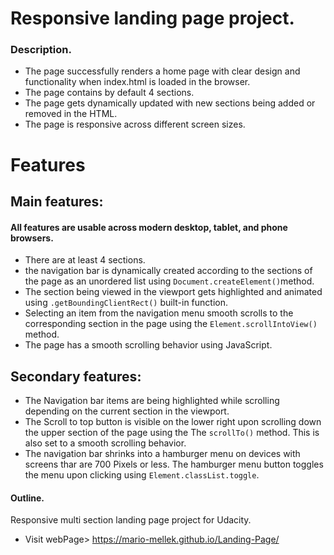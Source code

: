 # Responsive landing page project.
### Description.
- The page successfully renders a home page with clear design and functionality when index.html is loaded in the browser.
- The page contains by default 4 sections.
- The page gets dynamically updated with new sections being added or removed in the HTML.   
- The page is responsive across different screen sizes.

# Features
## Main features:
#### All features are usable across modern desktop, tablet, and phone browsers.
- There are at least 4 sections.
- the navigation bar is dynamically created according to the sections of the page as an unordered list using `Document.createElement()`method.
- The section being viewed in the viewport gets highlighted and animated using `.getBoundingClientRect()` built-in function.
- Selecting an item from the navigation menu smooth scrolls to the corresponding section in the page using the `Element.scrollIntoView()` method.
- The page has a smooth scrolling behavior using JavaScript.

## Secondary features:
- The Navigation bar items are being highlighted while scrolling depending on the current section in the viewport.
- The Scroll to top button is visible on the lower right upon scrolling down the upper section of the page using the The `scrollTo()` method. This is also set to a smooth scrolling behavior.
- The navigation bar shrinks into a hamburger menu on devices with screens thar are 700 Pixels or less.
  The hamburger menu button toggles the menu upon clicking using `Element.classList.toggle`.

#### Outline.
Responsive multi section landing page project for Udacity. 

- Visit webPage> https://mario-mellek.github.io/Landing-Page/ 

